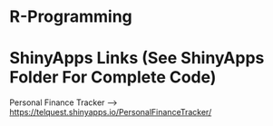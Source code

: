 # R-Programming

# ShinyApps Links (See ShinyApps Folder For Complete Code)

Personal Finance Tracker --> https://telquest.shinyapps.io/PersonalFinanceTracker/







